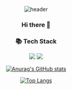 <div align=center>
  
  ![header](https://capsule-render.vercel.app/api?type=waving&color=auto&height=200&text=Eunq's%20Github&fontSize=50&animation=fadeIn&fontColor=FFE9E9)
  
  ### Hi there 👋

  ### 📚 Tech Stack
  <img src="https://img.shields.io/badge/HTML5-E34F26?style=flat&logo=HTML5&logoColor=white"/> <img src="https://img.shields.io/badge/CSS3-1572B6?style=flat&logo=CSS3&logoColor=white"/>
  
  [![Anurag's GitHub stats](https://github-readme-stats.vercel.app/api?username=eunq99&show_icons=true&theme=dracula)](https://github.com/eunq99/github-readme-stats)
  
  
  [![Top Langs](https://github-readme-stats.vercel.app/api/top-langs/?username=eunq99&layout=compact&theme=dracula)](https://github.com/eunq99/github-readme-stats)

</div>
